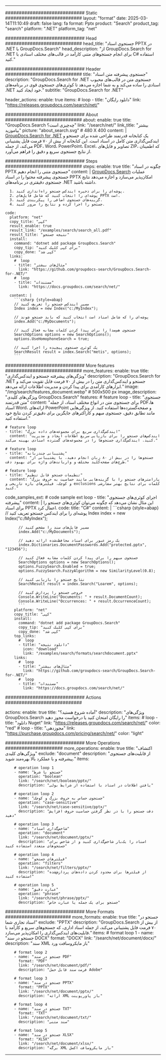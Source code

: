 
---
############################# Static ############################
layout: "format"
date:  2025-03-14T11:10:49
draft: false
lang: fa
format: Pptx
product: "Search"
product_tag: "search"
platform: ".NET"
platform_tag: "net"

############################# Head ############################
head_title: "جستجوی اسناد PPTX در .NET با GroupDocs.Search"
head_description: "از GroupDocs.Search for .NET برای انجام جستجوهای متنی کارآمد در قالب‌های مختلف اسنادی با C# استفاده کنید."

############################# Header ############################
title: "جستجوی پیشرفته متن اسناد" 
description: "GroupDocs.Search for .NET جستجوی متن در قالب‌های محبوب اسنادی را ساده می‌کند و به شما اجازه می‌دهد تا کوئری‌های جستجوی قوی در برنامه‌های .NET خود ایجاد کنید."
subtitle: "GroupDocs.Search for .NET" 

header_actions:
  enable: true
  items:
    #  loop
    - title: "دانلود رایگان"
      link: "https://releases.groupdocs.com/search/net/"
      
############################# About ############################
about:
    enable: true
    title: "GroupDocs.Search چه‌چیزی است؟"
    link: "/search/net/"
    link_title: "بیشتر بیاموزید"
    picture: "about_search.svg" # 480 X 400
    content: |
       [GroupDocs.Search for .NET](/search/net/) یک کتابخانه قدرتمند طراحی شده برای جستجو و ایندکس‌گذاری متن کامل در اسناد است. این کتابخانه از بیش از ۷۰ فرمت فایل پشتیبانی می‌کند، از جمله PDF، Word، PowerPoint، Excel، تصاویر و فایل‌های ZIP، که اطمینان از نتایج جستجوی سریع و دقیق را فراهم می‌آورد.

############################# Steps ############################
steps:
    enable: true
    title: "چگونه در اسناد PPTX جستجوی متنی را انجام دهیم"
    content: |
      [GroupDocs.Search](/search/net/) عملیات جستجوی پیشرفته محتوا را در اسناد PPTX امکان‌پذیر می‌سازد و اجازه می‌دهد نتایج جستجوی دقیقتری در برنامه‌های .NET داشته باشید.
      
      1. پوشه‌ای را برای ذخیره ایندکس جستجو راه‌اندازی کنید.
      2. پوشه‌ای را انتخاب کنید که شامل فایل‌های PPTX است.
      3. گزینه‌های جستجوی اضافی را پیکربندی کنید.
      4. جستجو را اجرا کرده و نتایج را مرور کنید.
   
    code:
      platform: "net"
      copy_title: "کپی"
      result_enable: true
      result_link: "/examples/search/search_all.pdf"
      result_title: "نتیجه جستجو"
      install:
        command: "dotnet add package GroupDocs.Search"
        copy_tip: "برای کپی کلیک کنید"
        copy_done: "کپی شد"
      links:
        #  loop
        - title: "مثال‌های بیشتر"
          link: "https://github.com/groupdocs-search/GroupDocs.Search-for-.NET/"
        #  loop
        - title: "مستندات"
          link: "https://docs.groupdocs.com/search/net/"
          
      content: |
        ```csharp {style=abap}
        // مسیر ایندکس جستجو را تعریف کنید
        Index index = new Index("c:/MyIndex");

        // پوشه‌ای را که شامل اسناد است انتخاب کنید که باید جستجو شوند
        index.Add("c:/MyDocuments");

        // جستجوی هم‌صدا را برای پیدا کردن کلمات مشابه فعال کنید
        SearchOptions options = new SearchOptions();
        options.UseHomophoneSearch = true;

        // یک کوئری جستجوی پیچیده را اجرا کنید
        SearchResult result = index.Search("metis", options);
        ```            

############################# More features ############################
more_features:
  enable: true
  title: "ویژگی‌های پیشرفته جستجو و ایندکس‌گذاری"
  description: "GroupDocs.Search for .NET جستجو و ایندکس‌گذاری متن را در بیش از ۷۰ فرمت فایل تقویت می‌کند و ابزارهای کارآمدی برای پیدا کردن و مدیریت اطلاعات ارائه می‌دهد."
  image: "/img/search/features_document.webp" # 500x500 px
  image_description: "ویژگی‌های کلیدی GroupDocs.Search"
  features:
    # feature loop
    - title: "جستجوی متن قدرتمند"
      content: "برای جستجوی متن در انواع مختلف اسناد، از جمله PDFها، اسناد Word، ارائه‌های PowerPoint و صفحه‌گسترده‌ها استفاده کنید. از ویژگی‌هایی مانند تطابق دقیق، جستجوی مبهم و کاراکترهای جایگزین برای دقیق‌تر کردن نتایج خود استفاده کنید."

    # feature loop
    - title: "ایندکس‌گذاری سریع برای مجموعه‌های داده بزرگ"
      content: "ایندکس‌های جستجو را برای بازیابی سریع اطلاعات ایجاد و مدیریت کنید. ایندکس‌گذاری جستجوها را در مجموعه‌های گسترده اسنادی بهینه می‌کند."

    # feature loop
    - title: "پشتیبانی چندزبانه"
      content: "جستجوها را در بیش از ۸۰ زبان انجام دهید، با پشتیبانی از طرح‌های صفحه‌کلید مختلف و واریانت‌های واژه برای بهبود دقت."

    # feature loop
    - title: "تنظیمات جستجو قابل تنظیم"
      content: "پارامترهای جستجو را با گزینه‌هایی مانند حساسیت به حروف بزرگ و کوچک، فیلترهای بازه تاریخی و exclusions کلمات برای نتایج بهتر سفارشی کنید."
      
  code_samples_ext:
    # code sample ext loop
    - title: "اجرای کوئری‌های جستجوی پیشرفته"
      content: |
        این مثال نشان می‌دهد که چگونه می‌توان کوئری‌های جستجو را برای اسناد PPTX اعمال کرد.
      code:
        title: "C#"
        content: |
          ```csharp {style=abap}
          // پوشه‌ای را برای ایندکس جستجو تعریف کنید
          Index index = new Index("c:/MyIndex");
              
          // مسیر فایل‌های سند را مشخص کنید
          index.Add("c:/MyDocuments");

          // یک رمز عبور برای اسناد محافظت‌شده ارائه دهید
          index.Dictionaries.DocumentPasswords.Add("protected.pptx", "123456");

          // جستجوی مبهم را برای پیدا کردن کلمات مشابه فعال کنید
          SearchOptions options = new SearchOptions();
          options.FuzzySearch.Enabled = true;
          options.FuzzySearch.FuzzyAlgorithm = new SimilarityLevel(0.8);

          // نتایج جستجو را بازیابی کنید
          SearchResult result = index.Search("Loarem", options);
          
          // خروجی جستجو را پردازش کنید
          Console.WriteLine("Documents: " + result.DocumentCount);
          Console.WriteLine("Occurrences: " + result.OccurrenceCount);
          ```
        platform: "net"
        copy_title: "کپی"
        install:
          command: "dotnet add package GroupDocs.Search"
          copy_tip: "برای کپی کلیک کنید"
          copy_done: "کپی شد"
        top_links:
          #  loop
          - title: "دانلود نتیجه"
            icon: "download"
            link: "/examples/search/formats/searchdocument.pptx"
        links:
          #  loop
          - title: "مثال‌های بیشتر"
            link: "https://github.com/groupdocs-search/GroupDocs.Search-for-.NET/"
          #  loop
          - title: "مستندات"
            link: "https://docs.groupdocs.com/search/net/"
            

            


############################# Actions ############################

actions:
  enable: true
  title: "آماده شروع هستید؟"
  description: "ویژگی‌های GroupDocs.Search را رایگان امتحان کنید یا درخواست مجوز دهید"
  items:
    #  loop
    - title: "دانلود Nuget"
      link: "https://releases.groupdocs.com/search/net/"
      color: "red"
        #  loop
    - title: "مجوزدهی"
      link: "https://purchase.groupdocs.com/pricing/search/net/"
      color: "light"


############################# More Operations #####################
more_operations:
    enable: true
    title: "اکتشاف ویژگی‌های کلیدی"
    exclude: "document"
    description: "از قابلیت‌های جستجوی پیشرفته و با عملکرد بالا بهره‌مند شوید."
    items: 
          
        # operation loop 1
        - name: "جستجو با شرط"
          operation: "boolean"
          link: "/search/net/boolean/pptx/"
          description: "یافتن اطلاعات در اسناد با استفاده از شرایط بولی"

        # operation loop 2
        - name: "جستجوی حساس به حروف بزرگ و کوچک"
          operation: "case-sensitive"
          link: "/search/net/case-sensitive/pptx/"
          description: "دقت جستجو را با در نظر گرفتن حساسیت حروف افزایش دهید"

        # operation loop 3
        - name: "شاخص‌گذاری اسناد"
          operation: "document"
          link: "/search/net/document/pptx/"
          description: "اسناد را یک‌بار شاخص‌گذاری کنید و از شاخص برای جستجوهای متعدد استفاده کنید"

        # operation loop 4
        - name: "فیلترهای جستجو"
          operation: "filters"
          link: "/search/net/filters/pptx/"
          description: "از فیلترها برای محدود کردن داده‌های پردازش‌شده استفاده کنید"

        # operation loop 5
        - name: "عبارت دقیق"
          operation: "phrase"
          link: "/search/net/phrase/pptx/"
          description: "جستجو برای یک جمله یا عبارت خاص"
          
        
          
############################# More Formats ########################
more_formats:
    enable: true
    title: "جستجو در اسناد تجاری شما"
    exclude: "PPTX"
    description: "GroupDocs.Search از بیش از ۷۰ فرمت فایل پشتیبانی می‌کند، از جمله اسناد اداری، که جستجوهای سریع و کارآمد با قابلیت‌های ایندکس‌گذاری را امکان‌پذیر می‌سازد."
    items: 
        # format loop 1
        - name: "جستجو در سند DOCX"
          format: "DOCX"
          link: "/search/net/document/docx/"
          description: "سند XML باز مایکروسافت ورد"
          
        # format loop 2
        - name: "جستجو در سند PDF"
          format: "PDF"
          link: "/search/net/document/pdf/"
          description: "فرمت سند قابل حمل Adobe"
          
        # format loop 3
        - name: "جستجو در سند PPTX"
          format: "PPTX"
          link: "/search/net/document/pptx/"
          description: "ارائه XML باز پاورپوینت"

        # format loop 4
        - name: "جستجو در سند TXT"
          format: "TXT"
          link: "/search/net/document/txt/"
          description: "سند متنی"
          
        # format loop 5
        - name: "جستجو در سند XLSX"
          format: "XLSX"
          link: "/search/net/document/xlsx/"
          description: "برگه XML باز مایکروسافت اکسل"
  

---